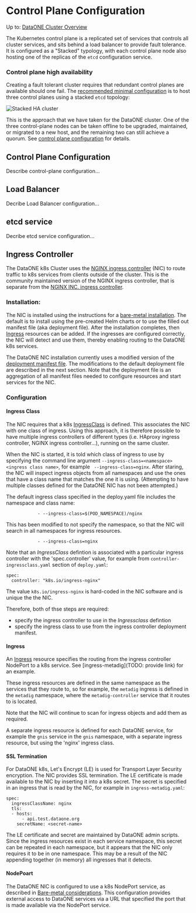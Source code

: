 # Control Plane Configuration

Up to: [DataONE Cluster Overview](../cluster-overview.md)

The Kubernetes control plane is a replicated set of services that controls all cluster services, and sits behind a load balancer to provide fault tolerance. It is configured as a "Stacked" typology, with each control plane node also hosting one of the replicas of the `etcd` configuration service.

### Control plane high availability

Creating a fault tolerant cluster requires that redundant control planes are available should one fail. The [recommended minimal configuration](https://kubernetes.io/docs/setup/production-environment/tools/kubeadm/ha-topology/) is to host three control planes using a stacked `etcd` topology:

![Stacked HA cluster](https://d33wubrfki0l68.cloudfront.net/d1411cded83856552f37911eb4522d9887ca4e83/b94b2/images/kubeadm/kubeadm-ha-topology-stacked-etcd.svg)

This is the approach that we have taken for the DataONE cluster. One of the three control-plane nodes can be taken offline to be upgraded, maintained, or migrated to a new host, and the remaining two can still achieve a quorum. See [control plane configuration](control-plane/control-plane.md) for details.

## Control Plane Configuration

Describe control-plane configuration...

## Load Balancer

Decribe Load Balancer configuration...

## etcd service

Decribe etcd service configuration...

## Ingress Controller

The DataONE k8s Cluster uses the [NGINX ingress controller](https://github.com/kubernetes/ingress-nginx) (NIC) to route traffic to k8s services from clients outside of the cluster. This is the community maintained version of the NGINX ingress controller, that is separate from the [NGINX INC. ingress controller](https://github.com/nginxinc/kubernetes-ingress).

### Installation:

The NIC is installed using the instructions for a [bare-metal installation](https://kubernetes.github.io/ingress-nginx/deploy/#bare-metal). The default is to install using the pre-created Helm charts or to use the filled out manifest file (aka deployment file). After the installation completes, then [Ingress](https://kubernetes.io/docs/concepts/services-networking/ingress/#the-ingress-resource) resources can be added. If the ingresses are configured correctly, the NIC will detect and use them, thereby enabling routing to the DataONE k8s services.

The DataONE NIC installation currently uses a modified version of the [deployment manifest file](https://github.com/kubernetes/ingress-nginx/blob/dev-v1/deploy/static/provider/baremetal/deploy.yaml). The modifications to the default deployment file are described in the next section. Note that the deployment file is an aggregation of all manifest files needed to configure resources and start services for the NIC.

### Configuration
#### Ingress Class
The NIC requires that a k8s [IngressClass](https://kubernetes.io/docs/concepts/services-networking/ingress/#ingress-class) is defined. This associates the NIC with one class of ingress. Using this approach, it is therefore
possible to have multiple ingress controllers of different types (i.e. HAproxy ingress controller, NGINX ingress controller...), running on the same cluster.

When the NIC is started, it is told which class of ingress to use by specifying the command line argument `--ingress-class=<namespace><ingress class name>`, for example ` --ingress-class=nginx`. After staring, the NIC will inspect ingress objects from all namespaces and use the ones that have a class name that matches the one it is using. (Attempting to have multiple classes defined for the DataONE NIC has not been attempted.)

The default ingress class specified in the deploy.yaml file includes the namespace and class name:

```
            - --ingress-class=$(POD_NAMESPACE)/nginx
```

This has been modified to not specify the namespace, so that the NIC will search in all namespaces for ingress resources.

```
            - --ingress-class=nginx 
```

Note that an *IngressClass* defintion is associated with a particular ingress controller with the 'spec.controller' value, for example from `controller-ingressclass.yaml` section of `deploy.yaml`:

```
spec:
  controller: "k8s.io/ingress-nginx"
```

The value `k8s.io/ingress-nginx` is hard-coded in the NIC software and is unique the the NIC.

Therefore, both of thse steps are required:

- specify the ingress controller to use in the *Ingressclass* defintion
- specify the ingress class to use from the ingress controller deployment manifest.

#### Ingress
An [Ingress](https://kubernetes.io/docs/concepts/services-networking/ingress/#the-ingress-resource) resource specifies the routing from the ingress controller NodePort to a k8s service. See [ingress-metadig](TODO: provide link) for an example.

These ingress resources are defined in the same namespace as the services that they route to, so for example, the `metadig` ingress is defined in the `metadig` namespace, where the `metadig-controller` service that it routes to is located.

Note that the NIC will continue to scan for ingress objects and add them as required. 

A separate ingress resource is defined for each DataONE service, for example the `gnis` service in the `gnis` namespace, with a separate ingress resource, but using the 'nginx' ingress class.

#### SSL Termination

For DataONE k8s, Let's Encrypt (LE) is used for Transport Layer Security encryption. The NIC provides SSL termination. The LE certificate is made available to the NIC by inserting it into a k8s secret. The secret is specified in an ingress that is read by the NIC, for example in `ingress-metadig.yaml`:

```
spec:
  ingressClassName: nginx
  tls:
  - hosts:
      - api.test.dataone.org
    secretName: <secret-name>
```

The LE certificate and secret are maintained by DataONE admin scripts.
Since the ingress resources exist in each service namespace, this secret can be repeated in each namespace, but it appears that the NIC only requires it to be in one namespace. This may be a result of the NIC appending together (in memory) all ingresses that it detects.

#### NodePoart

The DataONE NIC is configured to use a k8s NodePort service, as described in [Bare-metal considerations](https://kubernetes.github.io/ingress-nginx/deploy/baremetal/#over-a-nodeport-service). 
This configuration provides external access to DataONE services via a URL that specified the port that is made available via the NodePort service.

